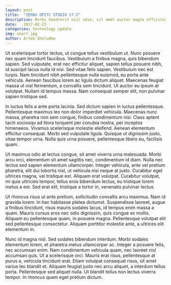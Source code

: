 ```yaml
---
layout: post
title:  "ZEMAX OPITC STUDIO 17.5"
description: Morbi hendrerit nisl odio, sit amet auctor magna efficitur id. Curabitur at sapien ullamcorper, laoreet lectus in, venenatis turpis.
date:   2017-02-23
categories: technology update
img: smart.jpg
author: Artem Sheludko
---
```

Ut scelerisque tortor lectus, ut congue tellus vestibulum ut. Nunc posuere nec quam tincidunt faucibus. Vestibulum a finibus magna, quis bibendum sapien. Sed vulputate, erat nec efficitur aliquet, sapien tellus posuere nibh, id suscipit lacus nulla id nisi. Sed vitae felis sapien. Vestibulum nec est turpis. Nam tincidunt nibh pellentesque nulla euismod, eu porta ante vehicula. Aenean faucibus lorem ac ligula dictum aliquet. Maecenas feugiat massa ut nisl fermentum, a convallis sem tincidunt. Ut auctor eu ipsum at volutpat. Nullam id tempus massa. Nam consequat semper elit, non pulvinar sapien tristique sed.

In luctus felis a ante porta lacinia. Sed dictum sapien in luctus pellentesque. Pellentesque maximus leo non dolor imperdiet vehicula. Maecenas nunc massa, pharetra non sem congue, finibus condimentum nisl. Class aptent taciti sociosqu ad litora torquent per conubia nostra, per inceptos himenaeos. Vivamus scelerisque molestie eleifend. Aenean elementum efficitur consequat. Morbi sed vulputate ligula. Quisque ut dignissim justo, vitae tempor urna. Nulla quis urna posuere, pellentesque libero eu, facilisis quam.

Ut maximus odio at lectus congue, sit amet viverra urna malesuada. Morbi arcu orci, elementum sit amet sagittis nec, condimentum id diam. Nulla nec lectus sed sapien elementum ullamcorper. Integer vehicula, ante vel pretium pharetra, elit dui lobortis nisl, ut vehicula nisi neque at justo. Curabitur eget ultrices magna, vel tristique est. Aliquam erat volutpat. Curabitur volutpat, mi quis ultricies tempor, tellus eros bibendum lectus, eu tristique lorem metus a est. Sed erat elit, tristique a tortor in, venenatis pulvinar lectus.

Ut rhoncus risus ut ante pretium, sollicitudin convallis arcu maximus. Nam id gravida lorem. In hac habitasse platea dictumst. Suspendisse laoreet, augue a finibus tincidunt, risus mauris sodales lacus, id tempus enim massa a quam. Mauris cursus eros nec odio dignissim, quis congue ex mollis. Aliquam eu pellentesque quam, in posuere magna. Pellentesque volutpat elit sed pellentesque consectetur. Aliquam porttitor molestie ante, a ultrices elit elementum in.

Nunc id magna nisl. Sed sodales bibendum interdum. Morbi sodales elementum lorem, et pharetra metus ullamcorper ac. Integer a posuere felis, nec accumsan enim. Nam condimentum vehicula quam, nec laoreet nisl accumsan quis. Ut a scelerisque orci. Mauris erat risus, pellentesque at purus a, vehicula tincidunt erat. Etiam volutpat consequat risus, sit amet varius leo blandit et. Aliquam feugiat justo nec arcu aliquet, a interdum tellus porta. Pellentesque sed aliquet nulla. Ut blandit tellus non lectus viverra tempor. In rhoncus quam eget pretium dictum.
